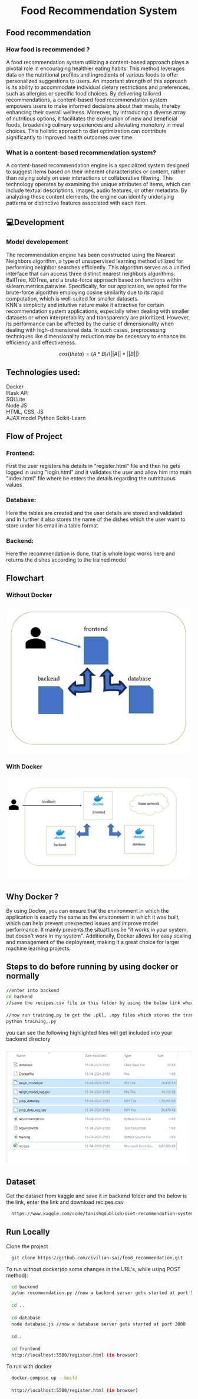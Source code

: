 <h1 align="center">Food Recommendation System</h1>  

## Food recommendation


### How food is recommended ?
A food recommendation system utilizing a content-based approach plays a pivotal role in encouraging healthier eating habits. This method leverages data on the nutritional profiles and ingredients of various foods to offer personalized suggestions to users. An important strength of this approach is its ability to accommodate individual dietary restrictions and preferences, such as allergies or specific food choices. By delivering tailored recommendations, a content-based food recommendation system empowers users to make informed decisions about their meals, thereby enhancing their overall wellness. Moreover, by introducing a diverse array of nutritious options, it facilitates the exploration of new and beneficial foods, broadening culinary experiences and alleviating monotony in meal choices. This holistic approach to diet optimization can contribute significantly to improved health outcomes over time.

### What is a content-based recommendation system?
A content-based recommendation engine is a specialized system designed to suggest items based on their inherent characteristics or content, rather than relying solely on user interactions or collaborative filtering. This technology operates by examining the unique attributes of items, which can include textual descriptions, images, audio features, or other metadata. By analyzing these content elements, the engine can identify underlying patterns or distinctive features associated with each item.

## :computer:Development
### Model developement
The recommendation engine has been constructed using the Nearest Neighbors algorithm, a type of unsupervised learning method utilized for performing neighbor searches efficiently. This algorithm serves as a unified interface that can access three distinct nearest neighbors algorithms: BallTree, KDTree, and a brute-force approach based on functions within sklearn.metrics.pairwise. Specifically, for our application, we opted for the brute-force algorithm employing cosine similarity due to its rapid computation, which is well-suited for smaller datasets.   
KNN's simplicity and intuitive nature make it attractive for certain recommendation system applications, especially when dealing with smaller datasets or when interpretability and transparency are prioritized. However, its performance can be affected by the curse of dimensionality when dealing with high-dimensional data. In such cases, preprocessing techniques like dimensionality reduction may be necessary to enhance its efficiency and effectiveness.

$$cos(theta) = (A * B) / (||A|| * ||B||)$$    

## Technologies used:   
Docker   
Flask API   
SQLLite   
Node JS   
HTML, CSS, JS   
AJAX model
Python
Scikit-Learn

## Flow of Project   
### Frontend:   
First the user registers his details in "register.html" file and then he gets logged in using "login.html" and it validates the user and allow him into main "index.html" file where he enters the details regarding the nutritituous values   

### Database:   
Here the tables are created and the user details are stored and validated and in further it also stores the name of the dishes which the user want to store under his email in a table format   

### Backend:
Here the recommendation is done, that is whole logic works here and returns the dishes according to the trained model.   

  

## Flowchart    
### Without Docker
<div align= "center"><img src="Screenshot (86).png" /></div>   

### With Docker   
<div align= "center"><img src="Screenshot (88).png" /></div>    

## Why Docker ?   
By using Docker, you can ensure that the environment in which the application is exactly the same as the environment in which it was built, which can help prevent unexpected issues and improve model performance. It mainly prevents the situattions lie "it works in your system, but doesn't work in my system". Additionally, Docker allows for easy scaling and management of the deployment, making it a great choice for larger machine learning projects.

## Steps to do before running by using docker or normally   
```bash
//enter into backend
cd backend
//save the recipes.csv file in this folder by using the below link where I mentioned, how to get that dataset.

//now run training.py to get the .pkl, .npy files which stores the traning instances objects and trained data
python training,.py
```
you can see the following highlighted files will get included into your backend directory   
<div align= "center"><img src="Screenshot (87).png" /></div>  
   


   
## Dataset

Get the dataset from kaggle and save it in backend folder and the below is the link, enter the link and download recipes.csv

```bash
  https://www.kaggle.com/code/tanishqdublish/diet-recommendation-system-preprocessing/input
```
    
## Run Locally

Clone the project

```bash
  git clone https://github.com/civilian-sai/food_recommendation.git
```

To run without docker(do some changes in the URL's, while using POST method):

```bash
  cd backend
  pyton recommendation.py //now a backend server gets started at port 5000

  cd ..

  cd database
  node database.js //now a database server gets started at port 3000

  cd..

  cd frontend
  http://localhost:5500/register.html (in browser)
```

To run with docker

```bash
  docker-compose up --build 

  http://localhost:5500/register.html (in browser)
```

